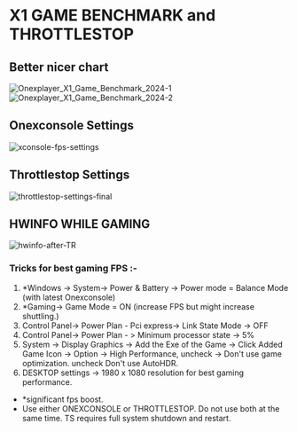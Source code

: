 # X1 GAME BENCHMARK and THROTTLESTOP
## Better nicer chart
![Onexplayer_X1_Game_Benchmark_2024-1](https://github.com/davidteosk/Onexplayer-X1-EGPU-Guide/assets/12351598/f72b9957-bdc3-4143-861d-55f5ad5412dd)
![Onexplayer_X1_Game_Benchmark_2024-2](https://github.com/davidteosk/Onexplayer-X1-EGPU-Guide/assets/12351598/b2e1658a-b6d3-4417-a107-8e200d897808)

## Onexconsole Settings
![xconsole-fps-settings](https://github.com/davidteosk/Onexplayer-X1-EGPU-Guide/assets/12351598/658f68aa-e42f-4189-b4be-4a8a7e2488c8)

## Throttlestop Settings
![throttlestop-settings-final](https://github.com/davidteosk/Onexplayer-X1-EGPU-Guide/assets/12351598/a6de84aa-f3a2-4d6e-8925-1b909b62a8d1)

## HWINFO WHILE GAMING
![hwinfo-after-TR](https://github.com/davidteosk/Onexplayer-X1-EGPU-Guide/assets/12351598/9ba354fa-604d-4ae5-8c3d-c8663bcba6ff)

### Tricks for best gaming FPS :-
1. *Windows -> System-> Power & Battery -> Power mode = Balance Mode (with latest Onexconsole)
2. *Gaming-> Game Mode = ON (increase FPS but might increase shuttling.)
3. Control Panel-> Power Plan - Pci express-> Link State Mode -> OFF
4. Control Panel-> Power Plan - > Minimum processor state -> 5%
5. System -> Display Graphics -> Add the Exe of the Game -> Click Added Game Icon -> Option -> High Performance, uncheck -> Don't use game optimization. uncheck Don't use AutoHDR.
6. DESKTOP settings -> 1980 x 1080 resolution for best gaming performance.
- *significant fps boost.
- Use either ONEXCONSOLE or THROTTLESTOP. Do not use both at the same time. TS requires full system shutdown and restart.
